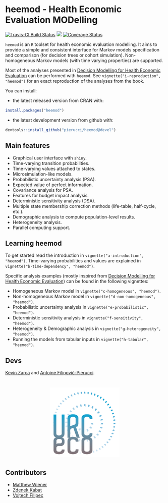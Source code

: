 # heemod - Health Economic Evaluation MODelling

[![Travis-CI Build Status](https://travis-ci.org/pierucci/heemod.svg?branch=devel)](https://travis-ci.org/pierucci/heemod) [![](http://www.r-pkg.org/badges/version/heemod)](http://www.r-pkg.org/pkg/heemod) [![Coverage Status](https://img.shields.io/codecov/c/github/pierucci/heemod/devel.svg)](https://codecov.io/github/pierucci/heemod?branch=devel)

`heemod` is an `R` toolset for health economic evaluation modelling. It aims to provide a simple and consistent interface for Markov models specification and comparison (for decision trees or cohort simulation). Non-homogeneous Markov models (with time varying properties) are supported.

Most of the analyses presented in [Decision Modelling for Health Economic Evaluation](http://ukcatalogue.oup.com/product/9780198526629.do) can be performed with `heemod`. See `vignette("i-reproduction", "heemod")` for an exact reproduction of the analyses from the book.

You can install:

  * the latest released version from CRAN with:

```r
install.packages("heemod")
```

  * the latest development version from github with:

```r
devtools::install_github("pierucci/heemod@devel")
```

## Main features

  * Graphical user interface with `shiny`.
  * Time-varying transition probabilities.
  * Time-varying values attached to states.
  * Microsimulation-like models.
  * Probabilistic uncertainty analysis (PSA).
  * Expected value of perfect information.
  * Covariance analysis for PSA.
  * Features for budget impact analysis.
  * Deterministic sensitivity analysis (DSA).
  * Multiple state membership correction methods (life-table, half-cycle, etc.).
  * Demographic analysis to compute population-level results.
  * Heterogeneity analysis.
  * Parallel computing support.

## Learning heemod

To get started read the introduction in `vignette("a-introduction", "heemod")`. Time-varying probabilities and values are explained in `vignette("b-time-dependency", "heemod")`.

Specific analysis examples (mostly inspired from [Decision Modelling for Health Economic Evaluation](http://ukcatalogue.oup.com/product/9780198526629.do)) can be found in the following vignettes:

  * Homogeneous Markov model in `vignette("c-homogeneous", "heemod")`.
  * Non-homogeneous Markov model in `vignette("d-non-homogeneous", "heemod")`.
  * Probabilistic uncertainty analysis in `vignette("e-probabilistic", "heemod")`.
  * Deterministic sensitivity analysis in `vignette("f-sensitivity", "heemod")`.
  * Heterogeneity & Demographic analysis in `vignette("g-heterogeneity", "heemod")`.
  * Running the models from tabular inputs in `vignette("h-tabular", "heemod")`.

## Devs

[Kevin Zarca](http://www.urc-eco.fr/Kevin-ZARCA,402) and [Antoine Filipović-Pierucci](https://pierucci.org).

<h1 align="center">
<a href="http://www.urc-eco.fr">
	<img width="220" src="./inst/media/logo.png" alt="">
</a>
</h1>

## Contributors

  * [Matthew Wiener](https://github.com/MattWiener)
  * [Zdenek Kabat](https://github.com/zkabat)
  * [Vojtech Filipec](https://github.com/vojtech-filipec)
